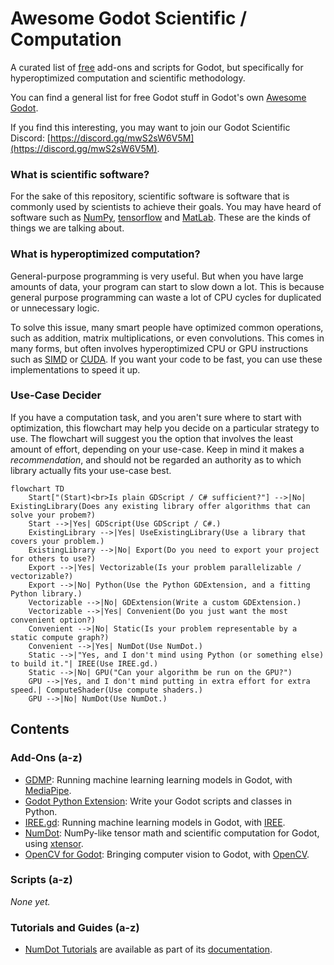 # Awesome Godot Scientific / Computation
A curated list of [free](https://www.gnu.org/philosophy/free-sw.html) add-ons and scripts for Godot, but specifically for hyperoptimized computation and scientific methodology.

You can find a general list for free Godot stuff in Godot's own [Awesome Godot](https://github.com/godotengine/awesome-godot).

If you find this interesting, you may want to join our Godot Scientific Discord: [https://discord.gg/mwS2sW6V5M](https://discord.gg/mwS2sW6V5M).

### What is scientific software?

For the sake of this repository, scientific software is software that is commonly used by scientists to achieve their goals. You may have heard of software such as [NumPy](https://numpy.org), [tensorflow](https://www.tensorflow.org) and [MatLab](https://www.mathworks.com/products/matlab.html). These are the kinds of things we are talking about.

### What is hyperoptimized computation?

General-purpose programming is very useful. But when you have large amounts of data, your program can start to slow down a lot. This is because general purpose programming can waste a lot of CPU cycles for duplicated or unnecessary logic.

To solve this issue, many smart people have optimized common operations, such as addition, matrix multiplications, or even convolutions. This comes in many forms, but often involves hyperoptimized CPU or GPU instructions such as [SIMD](https://en.wikipedia.org/wiki/Single_instruction,_multiple_data) or [CUDA](https://developer.nvidia.com/cuda-zone#:~:text=CUDA®%20is%20a%20parallel,harnessing%20the%20power%20of%20GPUs.). If you want your code to be fast, you can use these implementations to speed it up.

### Use-Case Decider

If you have a computation task, and you aren't sure where to start with optimization, this flowchart may help you decide on a particular strategy to use. The flowchart will suggest you the option that involves the least amount of effort, depending on your use-case. Keep in mind it makes a _recommendation_, and should not be regarded an authority as to which library actually fits your use-case best.

```mermaid
flowchart TD
    Start["(Start)<br>Is plain GDScript / C# sufficient?"] -->|No| ExistingLibrary(Does any existing library offer algorithms that can solve your probem?)
    Start -->|Yes| GDScript(Use GDScript / C#.)
    ExistingLibrary -->|Yes| UseExistingLibrary(Use a library that covers your problem.)
    ExistingLibrary -->|No| Export(Do you need to export your project for others to use?)
    Export -->|Yes| Vectorizable(Is your problem parallelizable / vectorizable?)
    Export -->|No| Python(Use the Python GDExtension, and a fitting Python library.)
    Vectorizable -->|No| GDExtension(Write a custom GDExtension.)
    Vectorizable -->|Yes| Convenient(Do you just want the most convenient option?)
    Convenient -->|No| Static(Is your problem representable by a static compute graph?)
    Convenient -->|Yes| NumDot(Use NumDot.)
    Static -->|"Yes, and I don't mind using Python (or something else) to build it."| IREE(Use IREE.gd.)
    Static -->|No| GPU("Can your algorithm be run on the GPU?")
    GPU -->|Yes, and I don't mind putting in extra effort for extra speed.| ComputeShader(Use compute shaders.)
    GPU -->|No| NumDot(Use NumDot.)
```

## Contents

### Add-Ons (a-z)

- [GDMP](https://github.com/j20001970/GDMP): Running machine learning learning models in Godot, with [MediaPipe](https://ai.google.dev/edge/mediapipe/solutions/guide).
- [Godot Python Extension](https://github.com/maiself/godot-python-extension): Write your Godot scripts and classes in Python.
- [IREE.gd](https://github.com/iree-gd/iree.gd): Running machine learning models in Godot, with [IREE](https://iree.dev).
- [NumDot](https://numdot.readthedocs.io/en/latest/index.html): NumPy-like tensor math and scientific computation for Godot, using [xtensor](https://xtensor.readthedocs.io/en/latest/).
- [OpenCV for Godot](https://github.com/matt-s-clark/godot-gdextension-opencv): Bringing computer vision to Godot, with [OpenCV](https://opencv.org).

### Scripts (a-z)

_None yet._

### Tutorials and Guides (a-z)

- [NumDot Tutorials](https://numdot.readthedocs.io/en/latest/how-to-use/getting_started.html) are available as part of its [documentation](https://numdot.readthedocs.io/en/latest/index.html).

